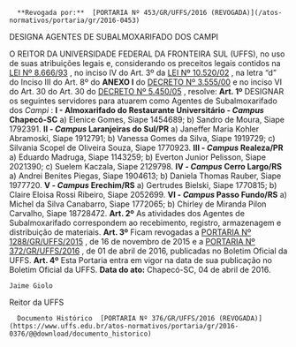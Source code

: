       **Revogada por:**  [PORTARIA Nº 453/GR/UFFS/2016 (REVOGADA)](/atos-normativos/portaria/gr/2016-0453) 

   DESIGNA AGENTES DE SUBALMOXARIFADO DOS CAMPI  

 O REITOR DA UNIVERSIDADE FEDERAL DA FRONTEIRA SUL (UFFS), no uso de suas atribuições legais e, considerando os preceitos legais contidos na [LEI Nº 8.666/93](http://www.planalto.gov.br/ccivil_03/leis/l8666cons.htm)  , no inciso IV do Art. 3º da [LEI Nº 10.520/02](http://www.planalto.gov.br/ccivil_03/leis/2002/l10520.htm)  , na letra “d” do Inciso III do Art. 8º do **ANEXO I** do [DECRETO Nº 3.555/00](http://www.planalto.gov.br/ccivil_03/decreto/d3555.htm)  e no inciso VI do Art. 30 do Art. 30 do [DECRETO Nº 5.450/05](http://www.planalto.gov.br/ccivil_03/_ato2004-2006/2005/decreto/d5450.htm)  , resolve:   **Art. 1º** DESIGNAR os seguintes servidores para atuarem como Agentes de Subalmoxarifado dos *Campi* : **I - Almoxarifado do Restaurante Universitário - *Campus* Chapecó-SC**  a) Elenice Gomes, Siape 1454689; b) Sandro de Moura, Siape 1792391. **II - *Campus* Laranjeiras do Sul/PR**  a) Janeffer Maria Kohler Abramoski, Siape 1912791; b) Vanessa Gomes da Silva, Siape 1919729; c) Silvania Scopel de Oliveira Souza, Siape 1770923. **III - *Campus* Realeza/PR**  a) Eduardo Madruga, Siape 1143259; b) Everton Junior Pelisson, Siape 2021390; c) Suelem Kaczala, Siape 2129798. **IV - *Campus* Cerro Largo/RS**  a) Andrei Benites Piegas, Siape 1904613; b) Daniela Thomas Rauber, Siape 1977720. **V - *Campus* Erechim/RS**  a) Gertrudes Bielski, Siape 1770815; b) Claire Eloisa Rossi Ribeiro, Siape 2052699. **VI - *Campus* Passo Fundo/RS**  a) Michel da Silva Canabarro, Siape 1772065; b) Chirley de Miranda Pilon Carvalho, Siape 18728472.   **Art. 2º** As atividades dos Agentes de Subalmoxarifado correspondem ao recebimento, registro, armazenagem e distribuição de materiais.   **Art. 3º** Ficam revogadas a [PORTARIA Nº 1288/GR/UFFS/2015](https://www.uffs.edu.br/atos-normativos/portaria/gr/2015-1288)  , de 16 de novembro de 2015 e a [PORTARIA Nº 372/GR/UFFS/2016](https://www.uffs.edu.br/atos-normativos/portaria/gr/2016-0372)  , de 01 de abril de 2016, publicadas no Boletim Oficial da UFFS.   **Art. 4º** Esta Portaria entra em vigor na data de sua publicação no Boletim Oficial da UFFS.      **Data do ato:** Chapecó-SC, 04 de abril de 2016.   
 

    Jaime Giolo   
 Reitor da UFFS 

      Documento Histórico  [PORTARIA Nº 376/GR/UFFS/2016 (REVOGADA)](https://www.uffs.edu.br/atos-normativos/portaria/gr/2016-0376/@@download/documento_historico)     
      